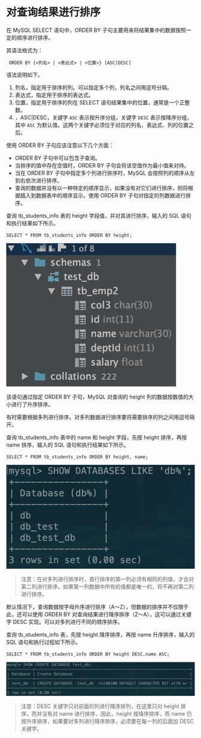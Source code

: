 # 对查询结果进行排序

在 MySQL SELECT 语句中，ORDER BY 子句主要用来将结果集中的数据按照一定的顺序进行排序。

 其语法格式为：

```text
 ORDER BY {<列名> | <表达式> | <位置>} [ASC|DESC]
```

 语法说明如下。

1. 列名，指定用于排序的列。可以指定多个列，列名之间用逗号分隔。
2. 表达式，指定用于排序的表达式。
3. 位置，指定用于排序的列在 SELECT 语句结果集中的位置，通常是一个正整数。
4. ，ASC\|DESC，关键字 `ASC` 表示按升序分组，关键字 `DESC` 表示按降序分组，其中 `ASC` 为默认值。这两个关键字必须位于对应的列名、表达式、列的位置之后。

 使用 ORDER BY 子句应该注意以下几个方面：

*  ORDER BY 子句中可以包含子查询。
*  当排序的值中存在空值时，ORDER BY 子句会将该空值作为最小值来对待。
*  当在 ORDER BY 子句中指定多个列进行排序时，MySQL 会按照列的顺序从左到右依次进行排序。
*  查询的数据并没有以一种特定的顺序显示，如果没有对它们进行排序，则将根据插入到数据表中的顺序显示。使用 ORDER BY 子句对指定的列数据进行排序。

 查询 tb\_students\_info 表的 height 字段值，并对其进行排序，输入的 SQL 语句和执行结果如下所示。

```text
SELECT * FROM tb_students_info ORDER BY height;
```

![](../.gitbook/assets/image%20%2848%29.png)

 该语句通过指定 ORDER BY 子句，MySQL 对查询的 height 列的数据按数值的大小进行了升序排序。

 有时需要根据多列进行排序。对多列数据进行排序要将需要排序的列之间用逗号隔开。

 查询 tb\_students\_info 表中的 name 和 height 字段，先按 height 排序，再按 name 排序，输入的 SQL 语句和执行结果如下所示。

```text
SELECT * FROM tb_students_info ORDER BY height, name;
```

![](../.gitbook/assets/image%20%287%29.png)

> 注意：在对多列进行排序时，首行排序的第一列必须有相同的列值，才会对第二列进行排序。如果第一列数据中所有的值都是唯一的，将不再对第二列进行排序。

 默认情况下，查询数据按字母升序进行排序（A～Z），但数据的排序并不仅限于此，还可以使用 ORDER BY 对查询结果进行降序排序（Z～A），这可以通过关键字 DESC 实现。可以对多列进行不同的顺序排序。

查询 tb\_students\_info 表，先按 height 降序排序，再按 name 升序排序，输入的 SQL 语句和执行过程如下所示。

```text
SELECT * FROM tb_students_info ORDER BY height DESC,name ASC;
```

![](../.gitbook/assets/image%20%281%29.png)

> 注意：DESC 关键字只对前面的列进行降序排列，在这里只对 height 排序，而并没有对 name 进行排序，因此，height 按降序排序，而 name 仍按升序排序，如果要对多列进行降序排序，必须要在每一列的后面加 DESC 关键字。

